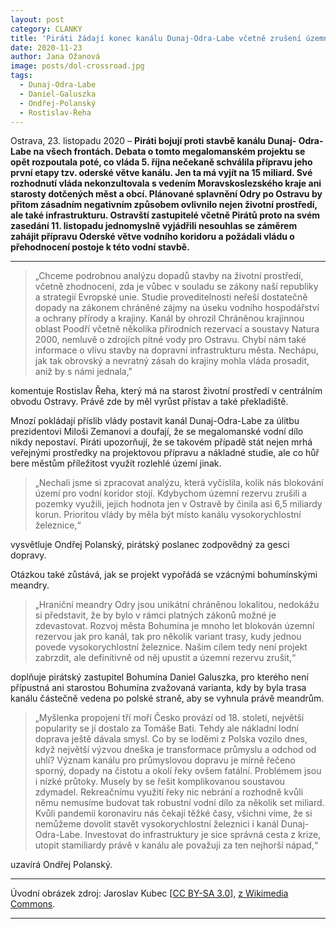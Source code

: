```yaml
---
layout: post
category: CLANKY
title: 'Piráti žádají konec kanálu Dunaj-Odra-Labe včetně zrušení územní rezervy, která blokuje rozvoj měst'
date: 2020-11-23
author: Jana Ožanová
image: posts/dol-crossroad.jpg
tags:
  - Dunaj-Odra-Labe
  - Daniel-Galuszka  
  - Ondřej-Polanský
  - Rostislav-Řeha
---
```


Ostrava, 23. listopadu 2020 – **Piráti bojují proti stavbě kanálu Dunaj- Odra-Labe na všech frontách. Debata o tomto megalomanském projektu se opět rozpoutala poté, co vláda 5. října nečekaně schválila přípravu jeho první etapy tzv. oderské větve kanálu. Jen ta má vyjít na 15 miliard. Své rozhodnutí vláda nekonzultovala s vedením Moravskoslezského kraje ani starosty dotčených měst a obcí. Plánované splavnění Odry po Ostravu by přitom zásadním negativním způsobem ovlivnilo nejen životní prostředí, ale také infrastrukturu. Ostravští zastupitelé včetně Pirátů proto na svém zasedání 11. listopadu jednomyslně vyjádřili nesouhlas se záměrem zahájit přípravu Oderské větve vodního koridoru a požádali vládu o přehodnocení postoje k této vodní stavbě.**

<hr />

> „Chceme podrobnou analýzu dopadů stavby na životní prostředí, včetně zhodnocení, zda je vůbec v souladu se zákony naší republiky a strategií Evropské unie. Studie proveditelnosti neřeší dostatečně dopady na zákonem chráněné zájmy na úseku vodního hospodářství a ochrany přírody a krajiny. Kanál by ohrozil Chráněnou krajinnou oblast Poodří včetně několika přírodních rezervací a soustavy Natura 2000, nemluvě o zdrojích pitné vody pro Ostravu. Chybí nám také informace o vlivu stavby na dopravní infrastrukturu města. Nechápu, jak tak obrovský a nevratný zásah do krajiny mohla vláda prosadit, aniž by s námi jednala,"

komentuje Rostislav Řeha, který má na starost životní prostředí v centrálním obvodu Ostravy. Právě zde by měl vyrůst přístav a také překladiště.

Mnozí pokládají příslib vlády postavit kanál Dunaj-Odra-Labe za úlitbu prezidentovi Miloši Zemanovi a doufají, že se megalomanské vodní dílo nikdy nepostaví. Piráti upozorňují, že se takovém případě stát nejen mrhá veřejnými prostředky na projektovou přípravu a nákladné studie, ale co hůř bere městům příležitost využít rozlehlé území jinak.

> „Nechali jsme si zpracovat analýzu, která vyčíslila, kolik nás blokování území pro vodní koridor stojí. Kdybychom územní rezervu zrušili a pozemky využili, jejich hodnota jen v Ostravě by činila asi 6,5 miliardy korun. Prioritou vlády by měla být místo kanálu vysokorychlostní železnice,“

vysvětluje Ondřej Polanský, pirátský poslanec zodpovědný za gesci dopravy.

Otázkou také zůstává, jak se projekt vypořádá se vzácnými bohumínskými meandry.

> „Hraniční meandry Odry jsou unikátní chráněnou lokalitou, nedokážu si představit, že by bylo v rámci platných zákonů možné je zdevastovat. Rozvoj města Bohumína je mnoho let blokován územní rezervou jak pro kanál, tak pro několik variant trasy, kudy jednou povede vysokorychlostní železnice. Našim cílem tedy není projekt zabrzdit, ale definitivně od něj upustit a územní rezervu zrušit,“

doplňuje pirátský zastupitel Bohumína Daniel Galuszka, pro kterého není přípustná ani starostou Bohumína zvažovaná varianta, kdy by byla trasa kanálu částečně vedena po polské straně, aby se vyhnula právě meandrům.

> „Myšlenka propojení tří moří Česko provází od 18. století, největší popularity se jí dostalo za Tomáše Bati. Tehdy ale nákladní lodní doprava ještě dávala smysl. Co by se loděmi z Polska vozilo dnes, když největší výzvou dneška je transformace průmyslu a odchod od uhlí? Význam kanálu pro průmyslovou dopravu je mírně řečeno sporný, dopady na čistotu a okolí řeky ovšem fatální. Problémem jsou i nízké průtoky. Musely by se řešit komplikovanou soustavou zdymadel. Rekreačnímu využití řeky nic nebrání a rozhodně kvůli němu nemusíme budovat tak robustní vodní dílo za několik set miliard. Kvůli pandemii koronaviru nás čekají těžké časy, všichni víme, že si nemůžeme dovolit stavět vysokorychlostní železnici i kanál Dunaj-Odra-Labe. Investovat do infrastruktury je sice správná cesta z krize, utopit stamiliardy právě  v kanálu ale považuji za ten nejhorší nápad,“

uzavírá Ondřej Polanský.

---

Úvodní obrázek zdroj: Jaroslav Kubec \[[CC BY-SA 3.0](https://creativecommons.org/licenses/by-sa/3.0/deed.cs)\], [z Wikimedia Commons](https://commons.wikimedia.org/w/index.php?curid=7649115).

- - -
